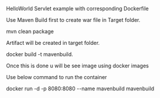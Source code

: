 HelloWorld Servlet example with corresponding Dockerfile

Use Maven Build first to create war file in Target folder.

mvn clean package

Artifact will be created in target folder.

docker build -t mavenbuild.

Once this is done u will be see image using docker images

Use below command to run the container

docker run -d -p 8080:8080 --name mavenbuild mavenbuild
